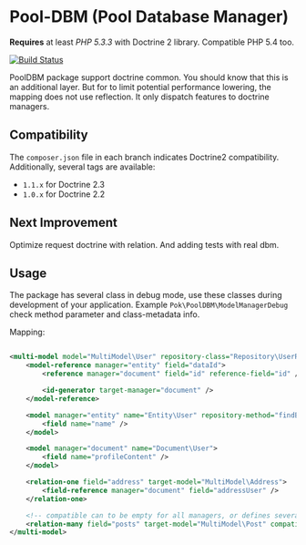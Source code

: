 Pool-DBM (Pool Database Manager)
=======

**Requires** at least *PHP 5.3.3* with Doctrine 2 library. Compatible PHP 5.4 too.

[![Build Status](https://travis-ci.org/pokap/pool-dbm.png?branch=1.1)](https://travis-ci.org/pokap/pool-dbm)

PoolDBM package support doctrine common. You should know that this is an additional layer. But for to limit
potential performance lowering, the mapping does not use reflection.
It only dispatch features to doctrine managers.

Compatibility
-------------

The `composer.json` file in each branch indicates Doctrine2 compatibility.
Additionally, several tags are available:

 * `1.1.x` for Doctrine 2.3
 * `1.0.x` for Doctrine 2.2

Next Improvement
-------------

Optimize request doctrine with relation. And adding tests with real dbm.

Usage
-------------

The package has several class in debug mode, use these classes during development of your application.
Example `Pok\PoolDBM\ModelManagerDebug` check method parameter and class-metadata info.

Mapping:

``` xml

<multi-model model="MultiModel\User" repository-class="Repository\UserRepository">
    <model-reference manager="entity" field="dataId">
        <reference manager="document" field="id" reference-field="id" />

        <id-generator target-manager="document" />
    </model-reference>

    <model manager="entity" name="Entity\User" repository-method="findByIds">
        <field name="name" />
    </model>

    <model manager="document" name="Document\User">
        <field name="profileContent" />
    </model>

    <relation-one field="address" target-model="MultiModel\Address">
        <field-reference manager="document" field="addressUser" />
    </relation-one>

    <!-- compatible can to be empty for all managers, or defines several managers -->
    <relation-many field="posts" target-model="MultiModel\Post" compatible="entity,document" />
</multi-model>
```